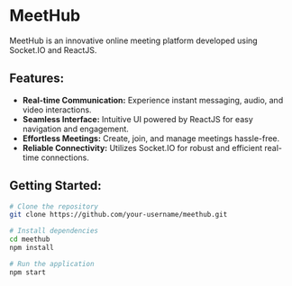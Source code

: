 # MeetHub

MeetHub is an innovative online meeting platform developed using Socket.IO and ReactJS.

## Features:

- **Real-time Communication:** Experience instant messaging, audio, and video interactions.
- **Seamless Interface:** Intuitive UI powered by ReactJS for easy navigation and engagement.
- **Effortless Meetings:** Create, join, and manage meetings hassle-free.
- **Reliable Connectivity:** Utilizes Socket.IO for robust and efficient real-time connections.

## Getting Started:

```bash
# Clone the repository
git clone https://github.com/your-username/meethub.git

# Install dependencies
cd meethub
npm install

# Run the application
npm start
